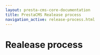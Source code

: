 ```yaml
---
layout: presta-cms-core-documentation
title: PrestaCMS Realease process
navigation_active: release-process.html
---
```


# Realease process